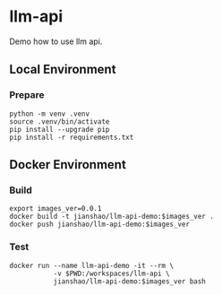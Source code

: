 # llm-api

Demo how to use llm api.

## Local Environment

### Prepare
~~~ shell
python -m venv .venv
source .venv/bin/activate
pip install --upgrade pip
pip install -r requirements.txt
~~~

## Docker Environment

### Build
~~~ shell
export images_ver=0.0.1
docker build -t jianshao/llm-api-demo:$images_ver .
docker push jianshao/llm-api-demo:$images_ver
~~~
### Test
~~~ shell
docker run --name llm-api-demo -it --rm \
           -v $PWD:/workspaces/llm-api \
           jianshao/llm-api-demo:$images_ver bash
~~~